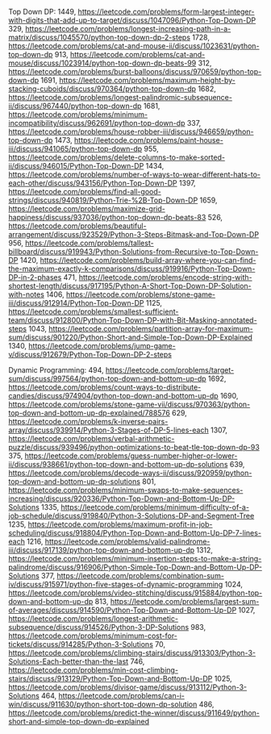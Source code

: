Top Down DP:
1449, https://leetcode.com/problems/form-largest-integer-with-digits-that-add-up-to-target/discuss/1047096/Python-Top-Down-DP
329, https://leetcode.com/problems/longest-increasing-path-in-a-matrix/discuss/1045570/python-top-down-dp-2-steps
1728, https://leetcode.com/problems/cat-and-mouse-ii/discuss/1023631/python-top-down-dp
913, https://leetcode.com/problems/cat-and-mouse/discuss/1023914/python-top-down-dp-beats-99
312, https://leetcode.com/problems/burst-balloons/discuss/970659/python-top-down-dp
1691, https://leetcode.com/problems/maximum-height-by-stacking-cuboids/discuss/970364/python-top-down-dp
1682, https://leetcode.com/problems/longest-palindromic-subsequence-ii/discuss/967440/python-top-down-dp
1681, https://leetcode.com/problems/minimum-incompatibility/discuss/962691/python-top-down-dp
337, https://leetcode.com/problems/house-robber-iii/discuss/946659/python-top-down-dp
1473, https://leetcode.com/problems/paint-house-iii/discuss/941065/python-top-down-dp
955, https://leetcode.com/problems/delete-columns-to-make-sorted-ii/discuss/946015/Python-Top-Down-DP
1434, https://leetcode.com/problems/number-of-ways-to-wear-different-hats-to-each-other/discuss/943156/Python-Top-Down-DP
1397, https://leetcode.com/problems/find-all-good-strings/discuss/940819/Python-Trie-%2B-Top-Down-DP
1659, https://leetcode.com/problems/maximize-grid-happiness/discuss/937036/python-top-down-dp-beats-83
526, https://leetcode.com/problems/beautiful-arrangement/discuss/923529/Python-3-Steps-Bitmask-and-Top-Down-DP
956, https://leetcode.com/problems/tallest-billboard/discuss/919943/Python-Solutions-from-Recursive-to-Top-Down-DP
1420, https://leetcode.com/problems/build-array-where-you-can-find-the-maximum-exactly-k-comparisons/discuss/919916/Python-Top-Down-DP-in-2-phases
471, https://leetcode.com/problems/encode-string-with-shortest-length/discuss/917195/Python-A-Short-Top-Down-DP-Solution-with-notes
1406, https://leetcode.com/problems/stone-game-iii/discuss/912914/Python-Top-Down-DP
1125, https://leetcode.com/problems/smallest-sufficient-team/discuss/912800/Python-Top-Down-DP-with-Bit-Masking-annotated-steps
1043, https://leetcode.com/problems/partition-array-for-maximum-sum/discuss/901220/Python-Short-and-Simple-Top-Down-DP-Explained
1340, https://leetcode.com/problems/jump-game-v/discuss/912679/Python-Top-Down-DP-2-steps

Dynamic Programming:
494, https://leetcode.com/problems/target-sum/discuss/997564/python-top-down-and-bottom-up-dp
1692, https://leetcode.com/problems/count-ways-to-distribute-candies/discuss/974904/python-top-down-and-bottom-up-dp
1690, https://leetcode.com/problems/stone-game-vii/discuss/970363/python-top-down-and-bottom-up-dp-explained/788576
629, https://leetcode.com/problems/k-inverse-pairs-array/discuss/939914/Python-3-Stages-of-DP-5-lines-each
1307, https://leetcode.com/problems/verbal-arithmetic-puzzle/discuss/939496/python-optimizations-to-beat-tle-top-down-dp-93
375, https://leetcode.com/problems/guess-number-higher-or-lower-ii/discuss/938661/python-top-down-and-bottom-up-dp-solutions
639, https://leetcode.com/problems/decode-ways-ii/discuss/920959/python-top-down-and-bottom-up-dp-solutions
801, https://leetcode.com/problems/minimum-swaps-to-make-sequences-increasing/discuss/920336/Python-Top-Down-and-Bottom-Up-DP-Solutions
1335, https://leetcode.com/problems/minimum-difficulty-of-a-job-schedule/discuss/919840/Python-3-Solutions-DP-and-Segment-Tree
1235, https://leetcode.com/problems/maximum-profit-in-job-scheduling/discuss/918804/Python-Top-Down-and-Bottom-Up-DP-7-lines-each
1216, https://leetcode.com/problems/valid-palindrome-iii/discuss/917139/python-top-down-and-bottom-up-dp
1312, https://leetcode.com/problems/minimum-insertion-steps-to-make-a-string-palindrome/discuss/916906/Python-Simple-Top-Down-and-Bottom-Up-DP-Solutions
377, https://leetcode.com/problems/combination-sum-iv/discuss/915971/python-five-stages-of-dynamic-programming
1024, https://leetcode.com/problems/video-stitching/discuss/915884/python-top-down-and-bottom-up-dp
813, https://leetcode.com/problems/largest-sum-of-averages/discuss/914590/Python-Top-Down-and-Bottom-Up-DP
1027, https://leetcode.com/problems/longest-arithmetic-subsequence/discuss/914526/Python-3-DP-Solutions
983, https://leetcode.com/problems/minimum-cost-for-tickets/discuss/914285/Python-3-Solutions
70, https://leetcode.com/problems/climbing-stairs/discuss/913303/Python-3-Solutions-Each-better-than-the-last
746, https://leetcode.com/problems/min-cost-climbing-stairs/discuss/913129/Python-Top-Down-and-Bottom-Up-DP
1025, https://leetcode.com/problems/divisor-game/discuss/913112/Python-3-Solutions
464, https://leetcode.com/problems/can-i-win/discuss/911630/python-short-top-down-dp-solution
486, https://leetcode.com/problems/predict-the-winner/discuss/911649/python-short-and-simple-top-down-dp-explained
